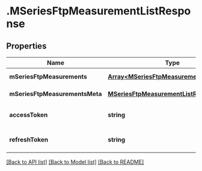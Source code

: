# .MSeriesFtpMeasurementListResponse

## Properties

Name | Type | Description | Notes
------------ | ------------- | ------------- | -------------
**mSeriesFtpMeasurements** | [**Array&lt;MSeriesFtpMeasurementData&gt;**](MSeriesFtpMeasurementData.md) |  | [default to undefined]
**mSeriesFtpMeasurementsMeta** | [**MSeriesFtpMeasurementListResponseMeta**](MSeriesFtpMeasurementListResponseMeta.md) |  | [default to undefined]
**accessToken** | **string** |  | [optional] [default to undefined]
**refreshToken** | **string** |  | [optional] [default to undefined]


[[Back to API list]](../README.md#documentation-for-api-endpoints) [[Back to Model list]](../README.md#documentation-for-models) [[Back to README]](../README.md)

